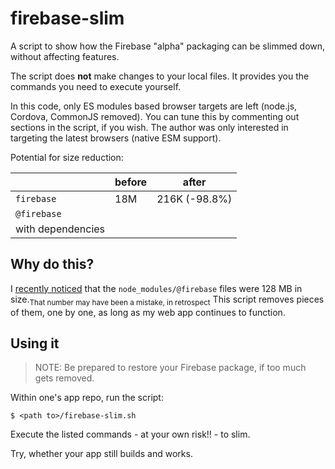 # firebase-slim

A script to show how the Firebase "alpha" packaging can be slimmed down, without affecting features.

The script does **not** make changes to your local files. It provides you the commands you need to execute yourself.

In this code, only ES modules based browser targets are left (node.js, Cordova, CommonJS removed). You can tune this by commenting out sections in the script, if you wish. The author was only interested in targeting the latest browsers (native ESM support).

Potential for size reduction:

||before|after|
|---|---|---|
|`firebase`|18M|216K (-98.8%)|
|`@firebase`|||
|with dependencies|||


## Why do this?

I [recently noticed](https://github.com/firebase/firebase-js-sdk/discussions/4588#discussioncomment-469743) that the `node_modules/@firebase` files were 128 MB in size.<sub>That number may have been a mistake, in retrospect</sub> This script removes pieces of them, one by one, as long as my web app continues to function.

## Using it

>NOTE: Be prepared to restore your Firebase package, if too much gets removed.

Within one's app repo, run the script:

```
$ <path to>/firebase-slim.sh
```

Execute the listed commands - at your own risk!! - to slim.

Try, whether your app still builds and works.


<!-- disabled
## Results

### Initial

```
$ du -h node_modules/firebase
...
 18M	node_modules/firebase
```

These files are only proxies to `@firebase`. They should be feather weight.

```
$ du -h node_modules/@firebase
...
 47M	node_modules/@firebase
```

hmm... that's not 128M.
 
With all the dependencies as well:

```
$ du -h node_modules
...
 80M	node_modules
```
-->

